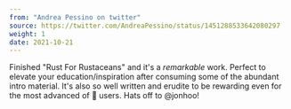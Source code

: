 ```yaml
---
from: "Andrea Pessino on twitter"
source: https://twitter.com/AndreaPessino/status/1451288533642080297
weight: 1
date: 2021-10-21
---
```

Finished "Rust For Rustaceans" and it's a *remarkable* work. Perfect to elevate your education/inspiration after consuming some of the abundant intro material. It's also so well written and erudite to be rewarding even for the most advanced of 🦀 users. Hats off to @jonhoo!
